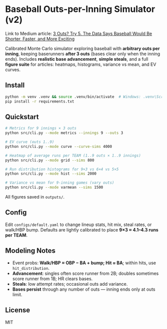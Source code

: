 # Baseball Outs-per-Inning Simulator (v2)

Link to Medium article: [3 Outs? Try 5. The Data Says Baseball Would Be Shorter, Faster, and More Exciting](https://medium.com/p/e5f1b88c72bf)

Calibrated Monte Carlo simulator exploring baseball with **arbitrary outs per inning**, keeping baserunners **after 3 outs** (bases clear only when the inning ends). Includes **realistic base advancement**, **simple steals**, and a full **figure suite** for articles: heatmaps, histograms, variance vs mean, and EV curves.

## Install
```bash
python -m venv .venv && source .venv/bin/activate  # Windows: .venv\Scripts\activate
pip install -r requirements.txt
```

## Quickstart
```bash
# Metrics for 9 innings × 3 outs
python src/cli.py --mode metrics --innings 9 --outs 3

# EV curve (outs 1..9)
python src/cli.py --mode curve --curve-sims 4000

# Heatmap of average runs per TEAM (1..9 outs × 1..9 innings)
python src/cli.py --mode grid --sims 800

# Run distribution histograms for 9×3 vs 6×4 vs 5×5
python src/cli.py --mode hist --sims 2000

# Variance vs mean for 9-inning games (vary outs)
python src/cli.py --mode varmean --sims 1500
```

All figures saved in `outputs/`.

## Config
Edit `configs/default.yaml` to change lineup stats, hit mix, steal rates, or walk/HBP bump. Defaults are lightly calibrated to place **9×3 ≈ 4.1–4.3 runs per TEAM**.

## Modeling Notes
- Event probs: **Walk/HBP ≈ OBP − BA + bump; Hit ≈ BA**; within hits, use `hit_distribution`.
- **Advancement**: singles often score runner from 2B; doubles sometimes score runner from 1B; HR clears bases.
- **Steals**: low attempt rates; occasional outs add variance.
- **Bases persist** through any number of outs — inning ends only at outs limit.

## License
MIT
